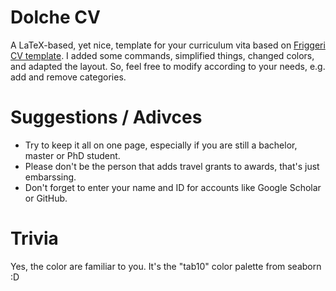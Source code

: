 # Dolche CV
A LaTeX-based, yet nice, template for your curriculum vita based on [Friggeri CV template](https://www.overleaf.com/latex/templates/friggeri-cv-template/hmnchbfmjgqh).
I added some commands, simplified things, changed colors, and adapted the layout.
So, feel free to modify according to your needs, e.g. add and remove categories.

# Suggestions / Adivces
- Try to keep it all on one page, especially if you are still a bachelor, master or PhD student.
- Please don't be the person that adds travel grants to awards, that's just embarssing.
- Don't forget to enter your name and ID for accounts like Google Scholar or GitHub.

# Trivia
Yes, the color are familiar to you. It's the "tab10" color palette from seaborn :D

